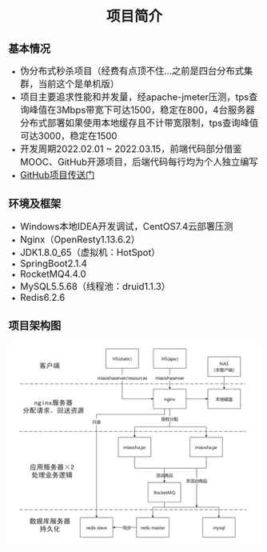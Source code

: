 <!DOCTYPE html>
<html lang="en">
<head>
    <meta charset="UTF-8">
    <title>readme</title>
</head>
<body>
<h1 style="text-align:center">项目简介</h1>
<h2>基本情况</h2>
<ul>
    <li><font size="4">伪分布式秒杀项目（经费有点顶不住...之前是四台分布式集群，当前这个是单机版）</font></li>
    <li><font size="4">项目主要追求性能和并发量，经apache-jmeter压测，tps查询峰值在3Mbps带宽下可达1500，稳定在800，4台服务器分布式部署如果使用本地缓存且不计带宽限制，tps查询峰值可达3000，稳定在1500</font>
    </li>
    <li><font size="4">开发周期2022.02.01 ~ 2022.03.15，前端代码部分借鉴MOOC、GitHub开源项目，后端代码每行均为个人独立编写</font></li>
    <li><a href="https://github.com/Y-hai/miaosha" target="_blank"><font size="4">GitHub项目传送门</font></a></li>
</ul>
<h2>环境及框架</h2>
<ul>
    <li><font size="4">Windows本地IDEA开发调试，CentOS7.4云部署压测</font></li>
    <li><font size="4">Nginx（OpenResty1.13.6.2）</font></li>
    <li><font size="4">JDK1.8.0_65（虚拟机：HotSpot）</font></li>
    <li><font size="4">SpringBoot2.1.4</font></li>
    <li><font size="4">RocketMQ4.4.0</font></li>
    <li><font size="4">MySQL5.5.68（线程池：druid1.1.3）</font></li>
    <li><font size="4">Redis6.2.6</font></li>
</ul>
<h2>项目架构图</h2>
<img src="./1.jpg" alt="图片或logo" title="logo" width="900" hight="900" />
</body>
</html>

